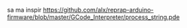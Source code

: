 sa ma inspir https://github.com/alx/reprap-arduino-firmware/blob/master/GCode_Interpreter/process_string.pde
